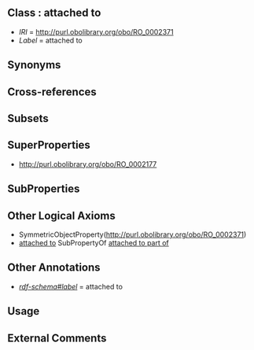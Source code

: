 
## Class : attached to

 * *IRI* = http://purl.obolibrary.org/obo/RO_0002371
 * *Label* = attached to

## Synonyms


## Cross-references


## Subsets


## SuperProperties

 * <http://purl.obolibrary.org/obo/RO_0002177>

## SubProperties


## Other Logical Axioms

 * SymmetricObjectProperty(<http://purl.obolibrary.org/obo/RO_0002371>)
 * [attached to](../../RO/71/RO_0002371.md) SubPropertyOf [attached to part of](../../RO/77/RO_0002177.md)

## Other Annotations

 * *[rdf-schema#label](../../el/rdf-schema#label.md)* = attached to

## Usage


## External Comments

